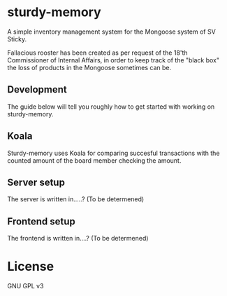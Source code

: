 # sturdy-memory
A simple inventory management system for the Mongoose system of SV Sticky. 

Fallacious rooster has been created as per request of the 18'th Commissioner of Internal Affairs, in order to keep track of the "black box" the loss of products in the Mongoose sometimes can be.

## Development 
The guide below will tell you roughly how to get started with working on sturdy-memory.

## Koala
Sturdy-memory uses Koala for comparing succesful transactions with the counted amount of the board member checking the amount.

## Server setup
The server is written in.....? (To be determened)

## Frontend setup
The frontend is written in....? (To be determened)

# License
GNU GPL v3